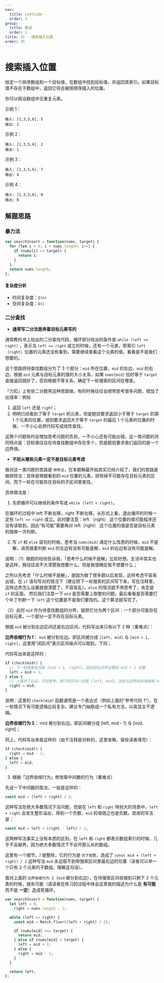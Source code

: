 ```yaml
---
nav:
  title: LeetCode
  order: 3
group:
  title: 数组
  order: 1
title: 35 - 搜索插入位置
order: 35
---
```


# 搜索插入位置

给定一个排序数组和一个目标值，在数组中找到目标值，并返回其索引。如果目标值不存在于数组中，返回它将会被按顺序插入的位置。

你可以假设数组中无重复元素。

示例 1：

```plain
输入: [1,3,5,6], 5
输出: 2
```

示例 2：

```plain
输入: [1,3,5,6], 2
输出: 1
```

示例 3：

```plain
输入: [1,3,5,6], 7
输出: 4
```

示例 4：

```plain
输入: [1,3,5,6], 0
输出: 0
```

## 解题思路

### 暴力法

```js
var searchInsert = function(nums, target) {
  for (let i = 0; i < nums.length; i++) {
    if (nums[i] >= target) {
      return i;
    }
  }
  return nums.length;
};
```

#### 复杂度分析

- 时间复杂度：`O(n)`
- 空间复杂度：`O()`

### 二分查找

- **通常写二分法是奔着目标元素写的**

通常教科书上给出的二分查找代码，循环部分给出的条件是 `while (left <= right)` ，表示当 `left == right` 成立的时候，还有一个元素，即索引 `left`（`right`）位置的元素还没有看到，需要继续查看这个元素的值，看看是不是我们想要的。

这个思路把待查找数组分为了 3 个部分：`mid` 所在位置，`mid` 的左边，`mid` 的右边，根据 `mid` 元素与目标元素的值的大小关系，如果 `nums[mid]` 恰好等于 `target` 直接返回就好了，否则根据不等关系，确定下一轮搜索的区间在哪里。

「力扣」上有些二分题用这种思路做，有的时候往往会顺带思考很多问题，增加了出错率：例如

1. 返回 `left` 还是 `right`；
2. 明明已经看到了等于 `target` 的元素，但是题目要求返回小于等于 `target` 的第 1 个元素的位置，或则要求返回大于等于 `target` 的最后 1 个元素的位置的时候，一不小心会把代码写成线性查找。

这两个问题有时会增加思考问题的负担，一不小心还有可能出错。这一类问题的共同特点是：目标值往往在待查找数组中存在多个，但是题目要求我们返回的是一个边界值。

- **不妨从哪些元素一定不是目标元素考虑**

做对这一类问题的思路是 `排除法`，在本题解最开始其实已经介绍了，我们的思路是做排除法：具体是根据看到的 `mid` 位置的元素，排除掉不可能存在目标元素的区间，而下一轮在可能存在目标的子区间里查找。

具体做法是：

1. 先把循环可以继续的条件写成 `while (left < right)`。

在循环的过程中 left 不断右移，right 不断左移。从形式上看，退出循环的时候一定有 `left == right` 成立。此时要注意：left （right） 这个位置的值可能程序还没有读取到，因此“有可能”需要再对 left（right） 这个位置的值是否是目标元素的值做一次判断。

2. 写 `if` 和 `else` 语句的时候，思考当 `nums[mid]` 满足什么性质的时候，`mid` 不是解，进而接着判断 `mid` 的左边有没有可能是解，`mid` 的右边有没有可能是解。

说明：（1）做题的经验告诉我，「思考什么时候不是解」比较好想。生活中其实也是这样，我往往说不大清楚我想要什么，但是我很确定我不想要什么；

之所以先考虑「什么时候不是解」，是因为做了很多题以后发现，这样考虑不容易出错。在 `if` 语句写对的情况下（建议把下一轮搜索的区间写下来，写在注释里，这样边界怎么设置就很清楚了，不容易乱）。`else` 的情况就不用思考了，肯定是 `if` 的反面。 然后我们注意一下 `mid` 是否需要上取整的问题，最后看看是否需要打个补丁判断一下 `left` 这个位置是不是我们要找的。这个算法就写完了。

（2）此时 `mid` 作为待查找数组的分界，就把它分为两个区间：一个部分可能存在目标元素，一个部分一定不存在目标元素。

根据 `mid` 被分到左边区间还是右边区间，代码写出来只有以下 2 种（重难点）：

**边界收缩行为 1**： `mid` 被分到左边。即区间被分成 `[left, mid]` 与 `[mid + 1, right]`，这里用“闭区间”表示区间端点可以取到，下同；

代码写出来是这样的：

```js
if (check(mid)) {
  // 下一轮搜索区间是 [mid + 1, right]，因此把左边界设置到 mid + 1 位置
  left = mid + 1;
} else {
  // 上面对了以后，不加思考，剩下的区间一定是 [left, mid]，因此左边界向右收缩到 mid 位置
  right = mid;
}
```

说明：这里的 `check(mid)` 函数通常是一个表达式（例如上面的“参考代码 1”），在一些情况下有可能逻辑比较复杂，建议专门抽取成一个私有方法，以突显主干逻辑。

**边界收缩行为 2**： mid 被分到右边。即区间被分成 [left, mid - 1] 与 [mid, right]；

同上，代码写出来是这样的（由于注释是对称的，这里省略，留给读者填充）：

```js
if (check(mid)) {
  right = mid - 1;
} else {
  left = mid;
}
```

3. 根据「边界收缩行为」修改取中间数的行为（重难点）

先说一下中间数的取法。一般是这样的：

```js
const mid = (left + right) / 2;
```

这种写法在绝大多数情况下没问题，但是在 `left` 和 `right` 特别大的场景中，`left + right` 会发生整形溢出，得到一个负数，`mid` 的值随之也是负数。改进的写法是：

```js
const mid = left + (right - left) / 2;
```

这两种写法事实上没有本质的区别，在 `left` 和 `right` 都表示数组索引的时候，几乎不会越界，因为绝大多数情况下不会开那么长的数组。

这里有一个细节，/ 是整除，它的行为是 `向下取整`，造成了 `const mid = (left + right) / 2` 这种写法 `mid` 永远取不到带搜索区间里最右边的位置（读者可以举一个只有 2 个元素的子数组，理解这句话）。

面对上面的 `边界收缩行为 2`（`mid` 被分到右边），在待搜索区间收缩到只剩下 2 个元素的时候，就有可能（请读者在练习的过程中体会这里我的描述为什么是 **有可能** 而不是 **一定**）造成死循环。

```js
var searchInsert = function(nums, target) {
  let left = 0,
    right = nums.length - 1;

  while (left <= right) {
    const mid = Match.floor((left + right) / 2);

    if (nums[mid] === target) {
      return mid;
    } else if (nums[mid] < target) {
      left = mid + 1;
    } else {
      right = mid - 1;
    }
  }

  return left;
};
```
